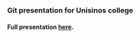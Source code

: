 ### Git presentation for Unisinos college

#### Full presentation [here](https://gitpitch.com/lorbicki/git-presentation/master).

